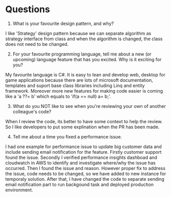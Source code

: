 # Questions

1. What is your favourite design pattern, and why?

I like 'Strategy' design pattern because we can separate algorithm as strategy interface from class and when the algorithm is changed, the class does not need to be changed. 

2. For your favourite programming language, tell me about a new (or upcoming) language feature that has you excited. Why is it exciting for you?

My favourite language is C#. It is easy to lean and develop web, desktop for game applications because there are lots of microsoft documentation, templates and suport base class libraries including Linq and entity framework. Moreover more new features for making code easier is coming like a 'a ??= b' which equals to 'if(a == null) a= b;'. 

3. What do you NOT like to see when you're reviewing your own of another colleague's code?

When I review the code, its better to have some context to help the review. So I like developers to put some explination when the PR has been made. 

4. Tell me about a time you fixed a performance issue.

I had one example for performance issue to update big customer data and include sending email notification for the feature.
Firstly customer support found the issue. 
Secondly I verified performance insights dashboad and cloudwatch in AWS to identify and investigate where/why the issue has occurred.
Then I found the issue and reason. However proper fix to address the issue, code needs to be changed, so we have added to new instance for temporaly solution.
After that, I have changed the code to separate sending email notification part to run backgound task and deployed production environment.

